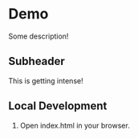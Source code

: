 # Demo

Some description!

## Subheader

This is getting intense!

## Local Development

1. Open index.html in your browser.
